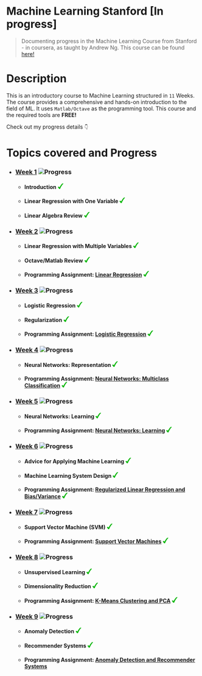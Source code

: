 # Machine Learning Stanford [In progress]
> Documenting progress in the Machine Learning Course from Stanford - in coursera, as taught by Andrew Ng. This course can be found <a href="https://www.coursera.org/learn/machine-learning/home/welcome" target="_blank">here!</a>

# Description

This is an introductory course to Machine Learning structured in ```11``` Weeks. The course provides a comprehensive and hands-on introduction to the field of ML. It uses ```Matlab/Octave``` as the programming tool. This course and the required tools are <strong>FREE!</strong>

Check out my progress details ```👇```

# Topics covered and Progress

* ### <a href="https://github.com/jeury301/ml-coursera/blob/master/lecture-notes/Week-1.pdf">Week 1</a> ![Progress](http://progressed.io/bar/100?title=Completion)  
	* #### Introduction ![](/README.MD-Resources/checked-15px.png)
  	* #### Linear Regression with One Variable ![](/README.MD-Resources/checked-15px.png)
	* #### Linear Algebra Review ![](/README.MD-Resources/checked-15px.png)

* ### <a href="https://github.com/jeury301/ml-coursera/blob/master/lecture-notes/Week-2.pdf">Week 2</a> ![Progress](http://progressed.io/bar/100?title=Completion)
	* #### Linear Regression with Multiple Variables ![](/README.MD-Resources/checked-15px.png)
	* #### Octave/Matlab Review ![](/README.MD-Resources/checked-15px.png)
  	* #### Programming Assignment: <a href="https://github.com/jeury301/ml-coursera/tree/master/programming-exercises/submissions/machine-learning-ex1/readme.md">Linear Regression</a> ![](/README.MD-Resources/checked-15px.png)

* ### <a href="https://github.com/jeury301/ml-coursera/blob/master/lecture-notes/Week-3.pdf">Week 3</a> ![Progress](http://progressed.io/bar/100?title=Completion)
	* #### Logistic Regression ![](/README.MD-Resources/checked-15px.png)
	* #### Regularization ![](/README.MD-Resources/checked-15px.png)
  	* #### Programming Assignment: <a href="https://github.com/jeury301/ml-coursera/tree/master/programming-exercises/submissions/machine-learning-ex2/readme.md">Logistic Regression</a> ![](/README.MD-Resources/checked-15px.png)

* ### <a href="https://github.com/jeury301/ml-coursera/blob/master/lecture-notes/Week-4.pdf">Week 4</a> ![Progress](http://progressed.io/bar/100?title=Completion)
	* #### Neural Networks: Representation ![](/README.MD-Resources/checked-15px.png)
	* #### Programming Assignment: <a href="https://github.com/jeury301/ml-coursera/tree/master/programming-exercises/submissions/machine-learning-ex3/readme.md">Neural Networks: Multiclass Classification</a> ![](/README.MD-Resources/checked-15px.png)
* ### <a href="https://github.com/jeury301/ml-coursera/blob/master/lecture-notes/Week-5.pdf">Week 5</a> ![Progress](http://progressed.io/bar/100?title=Completion)
	* #### Neural Networks: Learning ![](/README.MD-Resources/checked-15px.png)
	* #### Programming Assignment: <a href="https://github.com/jeury301/ml-coursera/tree/master/programming-exercises/submissions/machine-learning-ex4/readme.md">Neural Networks: Learning</a> ![](/README.MD-Resources/checked-15px.png)

* ### <a href="https://github.com/jeury301/ml-coursera/blob/master/lecture-notes/Week-6.pdf">Week 6</a> ![Progress](http://progressed.io/bar/100?title=Completion)
	* #### Advice for Applying Machine Learning ![](/README.MD-Resources/checked-15px.png)
	* #### Machine Learning System Design ![](/README.MD-Resources/checked-15px.png)
	* #### Programming Assignment: <a href="https://github.com/jeury301/ml-coursera/tree/master/programming-exercises/submissions/machine-learning-ex5/readme.md"> Regularized Linear Regression and Bias/Variance</a> ![](/README.MD-Resources/checked-15px.png)
* ### <a href="https://github.com/jeury301/ml-coursera/blob/master/lecture-notes/Week-7.pdf">Week 7</a> ![Progress](http://progressed.io/bar/100?title=Completion)
	* #### Support Vector Machine (SVM) ![](/README.MD-Resources/checked-15px.png)
	* #### Programming Assignment: <a href="https://github.com/jeury301/ml-coursera/tree/master/programming-exercises/submissions/machine-learning-ex6/readme.md"> Support Vector Machines</a> ![](/README.MD-Resources/checked-15px.png)

* ### <a href="https://github.com/jeury301/ml-coursera/blob/master/lecture-notes/Week-8.pdf">Week 8</a> ![Progress](http://progressed.io/bar/100?title=Completion)
	* #### Unsupervised Learning ![](/README.MD-Resources/checked-15px.png)
	* #### Dimensionality Reduction ![](/README.MD-Resources/checked-15px.png)
	* #### Programming Assignment: <a href="https://github.com/jeury301/ml-coursera/tree/master/programming-exercises/submissions/machine-learning-ex7/readme.md"> K-Means Clustering and PCA</a> ![](/README.MD-Resources/checked-15px.png)

* ### <a href="https://github.com/jeury301/ml-coursera/blob/master/lecture-notes/Week-9.pdf">Week 9</a> ![Progress](http://progressed.io/bar/67?title=Completion)
	* #### Anomaly Detection ![](/README.MD-Resources/checked-15px.png)
	* #### Recommender Systems ![](/README.MD-Resources/checked-15px.png)
	* #### Programming Assignment: <a href="https://github.com/jeury301/ml-coursera/tree/master/programming-exercises/submissions/machine-learning-ex8/readme.md"> Anomaly Detection and Recommender Systems</a>
